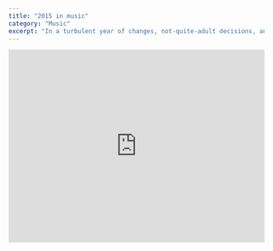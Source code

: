 ```yaml
---
title: "2015 in music"
category: "Music"
excerpt: "In a turbulent year of changes, not-quite-adult decisions, and lots of dancing, these are the songs that best fit the score."
---
```

<iframe src="https://open.spotify.com/embed/playlist/1Vpcg4LG3JCRotlBTvfn5w?theme=0" width="100%" height="380" frameBorder="0" allowtransparency="true" allow="encrypted-media"></iframe>